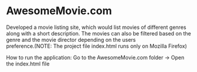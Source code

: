 # AwesomeMovie.com
Developed a movie listing site, which would list movies of different genres along with a short description.
The movies can also be filtered based on the genre and the movie director depending on the users        
preference.(NOTE: The project file index.html runs only on Mozilla Firefox)

How to run the application: Go to the AwesomeMovie.com folder -> Open the index.html file
